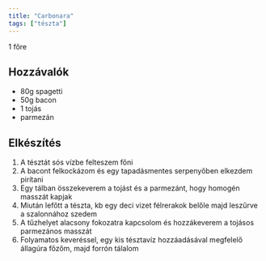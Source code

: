 ```yaml
---
title: "Carbonara"
tags: ["tészta"]
---
```


1 főre

## Hozzávalók

- 80g spagetti
- 50g bacon
- 1 tojás
- parmezán

## Elkészítés

1. A tésztát sós vízbe felteszem főni
2. A bacont felkockázom és egy tapadásmentes serpenyőben elkezdem pirítani
3. Egy tálban összekeverem a tojást és a parmezánt, hogy homogén masszát kapjak
4. Miután lefőtt a tészta, kb egy deci vizet félrerakok belőle majd leszűrve a szalonnához szedem
5. A tűzhelyet alacsony fokozatra kapcsolom és hozzákeverem a tojásos parmezános masszát
6. Folyamatos keveréssel, egy kis tésztavíz hozzáadásával megfelelő állagúra főzőm, majd forrón tálalom
